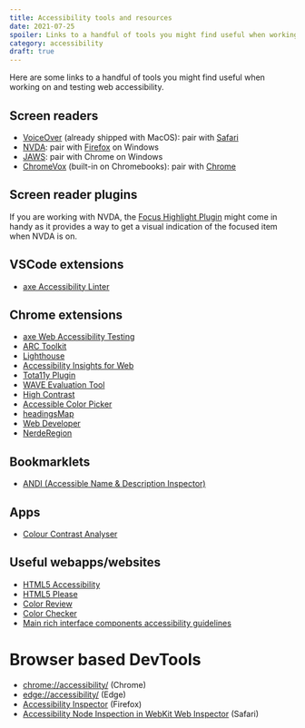 ```yaml
---
title: Accessibility tools and resources
date: 2021-07-25
spoiler: Links to a handful of tools you might find useful when working on and testing web accessibility.
category: accessibility
draft: true
---
```


Here are some links to a handful of tools you might find useful when working on and testing web accessibility.

## Screen readers

- [VoiceOver](https://support.apple.com/en-au/guide/voiceover-guide/welcome/web) (already shipped with MacOS): pair with
  [Safari](https://www.apple.com/safari/)
- [NVDA](https://www.nvaccess.org/): pair with [Firefox](https://www.mozilla.org/en-GB/firefox/) on Windows
- [JAWS](https://www.freedomscientific.com/products/software/jaws/): pair with Chrome on Windows
- [ChromeVox](https://www.chromevox.com/) (built-in on Chromebooks): pair with [Chrome](https://www.google.com/chrome/)

## Screen reader plugins

If you are working with NVDA, the [Focus Highlight Plugin](https://addons.nvda-project.org/addons/focusHighlight.en.html) might come in
handy as it provides a way to get a visual indication of the focused item when NVDA is on.

## VSCode extensions

- [axe Accessibility Linter](https://marketplace.visualstudio.com/items?itemName=deque-systems.vscode-axe-linter)

## Chrome extensions

- [axe Web Accessibility Testing](https://chrome.google.com/webstore/detail/axe-web-accessibility-tes/lhdoppojpmngadmnindnejefpokejbdd)
- [ARC Toolkit](https://chrome.google.com/webstore/detail/arc-toolkit/chdkkkccnlfncngelccgbgfmjebmkmce)
- [Lighthouse](https://developers.google.com/web/tools/lighthouse)
- [Accessibility Insights for Web](https://chrome.google.com/webstore/detail/accessibility-insights-fo/pbjjkligggfmakdaogkfomddhfmpjeni)
- [Tota11y Plugin](https://chrome.google.com/webstore/detail/tota11y-plugin-from-khan/oedofneiplgibimfkccchnimiadcmhpe)
- [WAVE Evaluation Tool](https://chrome.google.com/webstore/detail/wave-evaluation-tool/jbbplnpkjmmeebjpijfedlgcdilocofh)
- [High Contrast](https://chrome.google.com/webstore/detail/high-contrast/djcfdncoelnlbldjfhinnjlhdjlikmph)
- [Accessible Color Picker](https://chrome.google.com/webstore/detail/accessible-color-picker/bgfhbflmeekopanooidljpnmnljdihld)
- [headingsMap](https://chrome.google.com/webstore/detail/headingsmap/flbjommegcjonpdmenkdiocclhjacmbi)
- [Web Developer](https://chrome.google.com/webstore/detail/web-developer/bfbameneiokkgbdmiekhjnmfkcnldhhm)
- [NerdeRegion](https://chrome.google.com/webstore/detail/nerderegion/lkcampbojgmgobcfinlkgkodlnlpjieb)

## Bookmarklets

- [ANDI (Accessible Name & Description Inspector)](https://www.ssa.gov/accessibility/andi/help/install.html)

## Apps

- [Colour Contrast Analyser](https://developer.paciellogroup.com/resources/contrastanalyser/)

## Useful webapps/websites

- [HTML5 Accessibility](https://www.html5accessibility.com/)
- [HTML5 Please](https://html5please.com/)
- [Color Review](https://color.review/)
- [Color Checker](https://webaim.org/resources/contrastchecker/)
- [Main rich interface components accessibility guidelines](https://www.accede-web.com/en/guidelines/rich-interface-components/)

# Browser based DevTools

- [chrome://accessibility/](chrome://accessibility/) (Chrome)
- [edge://accessibility/](edge://accessibility/) (Edge)
- [Accessibility Inspector](https://developer.mozilla.org/en-US/docs/Tools/Accessibility_inspector) (Firefox)
- [Accessibility Node Inspection in WebKit Web Inspector](https://webkit.org/blog/3302/aria-and-accessibility-inspector/) (Safari)

